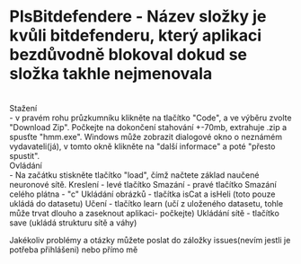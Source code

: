 # PlsBitdefendere - Název složky je kvůli bitdefenderu, který aplikaci bezdůvodně blokoval dokud se složka takhle nejmenovala
<br>Stažení</br>- v pravém rohu průzkumníku klikněte na tlačítko "Code", a ve výběru zvolte "Download Zip".
Počkejte na dokončení stahování +-70mb, extrahuje .zip a spusťte "hmm.exe". Windows může zobrazit dialogové okno o neznámém vydavateli(já), v tomto okně klikněte na "další informace" a poté "přesto spustit".
<br>Ovládání</br> - Na začátku stiskněte tlačítko "load", čímž načtete základ naučené neuronové sítě.
Kreslení - levé tlačítko
Smazání - pravé tlačítko
Smazání celého plátna - "c"
Ukládání obrázků - tlačítka isCat a isHeli (toto pouze ukládá do datasetu)
Učení - tlačítko learn (učí z uloženého datasetu, tohle může trvat dlouho a zaseknout aplikaci- počkejte)
Ukládání sítě - tlačítko save (ukládá strukturu sítě a  váhy)

Jakékoliv problémy a otázky můžete poslat do záložky issues(nevím jestli je potřeba přihlášeni) nebo přímo mě 
